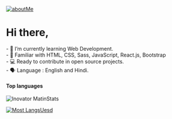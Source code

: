 <a href="https://inovatormatin.github.io/about/">![aboutMe](https://user-images.githubusercontent.com/72307107/121807779-3fe1cc80-cc73-11eb-9efa-d76d0b734e23.png)</a>
<div>
  <h1>Hi there,</h1>
- 🌱 I’m currently learning Web Development.<br>
- 👀 Familiar with HTML, CSS, Sass, JavaScript, React.js, Bootstrap<br>
- 💻 Ready to contribute in open source projects.<br>
- 🗣️ Language : English and Hindi.<br>
</div>

<h4>Top languages</h4>

![Inovator MatinStats](https://github-readme-stats.vercel.app/api?username=inovatormatin&show_icons=true&title_color=ffeb3b&text_color=f2af29ed&border_color=f2af29ed&bg_color=323232&icon_color=ffffff&card_width=500)

[![Most LangsUesd](https://github-readme-stats.vercel.app/api/top-langs/?username=inovatormatin&layout=compact&title_color=ffeb3b&text_color=f2af29ed&border_color=f2af29ed&bg_color=323232&card_width=450)](https://github.com/inovatormatin/github-readme-stats)
